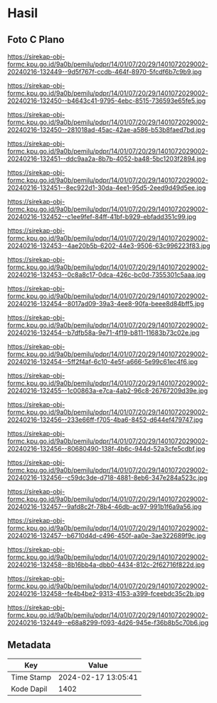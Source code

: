 # Hasil

## Foto C Plano

https://sirekap-obj-formc.kpu.go.id/9a0b/pemilu/pdpr/14/01/07/20/29/1401072029002-20240216-132449--9d5f767f-ccdb-464f-8970-5fcdf6b7c9b9.jpg

https://sirekap-obj-formc.kpu.go.id/9a0b/pemilu/pdpr/14/01/07/20/29/1401072029002-20240216-132450--b4643c41-9795-4ebc-8515-736593e65fe5.jpg

https://sirekap-obj-formc.kpu.go.id/9a0b/pemilu/pdpr/14/01/07/20/29/1401072029002-20240216-132450--281018ad-45ac-42ae-a586-b53b8faed7bd.jpg

https://sirekap-obj-formc.kpu.go.id/9a0b/pemilu/pdpr/14/01/07/20/29/1401072029002-20240216-132451--ddc9aa2a-8b7b-4052-ba48-5bc1203f2894.jpg

https://sirekap-obj-formc.kpu.go.id/9a0b/pemilu/pdpr/14/01/07/20/29/1401072029002-20240216-132451--8ec922d1-30da-4ee1-95d5-2eed9d49d5ee.jpg

https://sirekap-obj-formc.kpu.go.id/9a0b/pemilu/pdpr/14/01/07/20/29/1401072029002-20240216-132452--c1ee9fef-84ff-41bf-b929-ebfadd351c99.jpg

https://sirekap-obj-formc.kpu.go.id/9a0b/pemilu/pdpr/14/01/07/20/29/1401072029002-20240216-132453--4ae20b5b-6202-44e3-9506-63c996223f83.jpg

https://sirekap-obj-formc.kpu.go.id/9a0b/pemilu/pdpr/14/01/07/20/29/1401072029002-20240216-132453--0c8a8c17-0dca-426c-bc0d-7355301c5aaa.jpg

https://sirekap-obj-formc.kpu.go.id/9a0b/pemilu/pdpr/14/01/07/20/29/1401072029002-20240216-132454--8017ad09-39a3-4ee8-90fa-beee8d84bff5.jpg

https://sirekap-obj-formc.kpu.go.id/9a0b/pemilu/pdpr/14/01/07/20/29/1401072029002-20240216-132454--b7dfb58a-9e71-4f19-b811-11683b73c02e.jpg

https://sirekap-obj-formc.kpu.go.id/9a0b/pemilu/pdpr/14/01/07/20/29/1401072029002-20240216-132454--5ff2f4af-6c10-4e5f-a666-5e99c61ec4f6.jpg

https://sirekap-obj-formc.kpu.go.id/9a0b/pemilu/pdpr/14/01/07/20/29/1401072029002-20240216-132455--1c00863a-e7ca-4ab2-96c8-26767209d39e.jpg

https://sirekap-obj-formc.kpu.go.id/9a0b/pemilu/pdpr/14/01/07/20/29/1401072029002-20240216-132456--233e66ff-f705-4ba6-8452-d644ef479747.jpg

https://sirekap-obj-formc.kpu.go.id/9a0b/pemilu/pdpr/14/01/07/20/29/1401072029002-20240216-132456--80680490-138f-4b6c-944d-52a3cfe5cdbf.jpg

https://sirekap-obj-formc.kpu.go.id/9a0b/pemilu/pdpr/14/01/07/20/29/1401072029002-20240216-132456--c59dc3de-d718-4881-8eb6-347e284a523c.jpg

https://sirekap-obj-formc.kpu.go.id/9a0b/pemilu/pdpr/14/01/07/20/29/1401072029002-20240216-132457--9afd8c2f-78b4-46db-ac97-991b1f6a9a56.jpg

https://sirekap-obj-formc.kpu.go.id/9a0b/pemilu/pdpr/14/01/07/20/29/1401072029002-20240216-132457--b6710d4d-c496-450f-aa0e-3ae322689f9c.jpg

https://sirekap-obj-formc.kpu.go.id/9a0b/pemilu/pdpr/14/01/07/20/29/1401072029002-20240216-132458--8b16bb4a-dbb0-4434-812c-2f62716f822d.jpg

https://sirekap-obj-formc.kpu.go.id/9a0b/pemilu/pdpr/14/01/07/20/29/1401072029002-20240216-132458--fe4b4be2-9313-4153-a399-fceebdc35c2b.jpg

https://sirekap-obj-formc.kpu.go.id/9a0b/pemilu/pdpr/14/01/07/20/29/1401072029002-20240216-132449--e68a8299-f093-4d26-945e-f36b8b5c70b6.jpg


## Metadata

| Key        | Value               |
| ---------- | ------------------- |
| Time Stamp | 2024-02-17 13:05:41 |
| Kode Dapil | 1402                |



